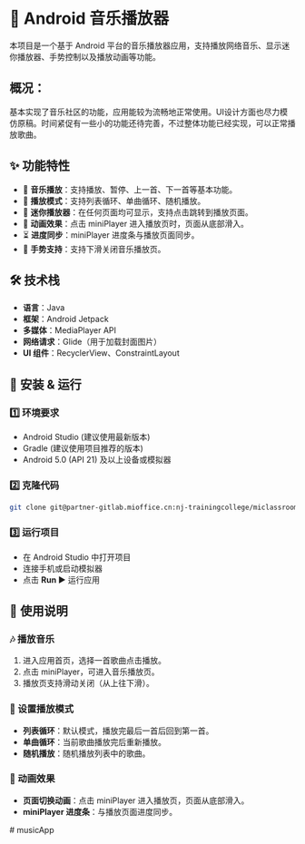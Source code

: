 # 🎵 Android 音乐播放器

本项目是一个基于 Android 平台的音乐播放器应用，支持播放网络音乐、显示迷你播放器、手势控制以及播放动画等功能。

## **概况：**

基本实现了音乐社区的功能，应用能较为流畅地正常使用。UI设计方面也尽力模仿原稿。时间紧促有一些小的功能还待完善，不过整体功能已经实现，可以正常播放歌曲。



## ✨ 功能特性

- 🎼 **音乐播放**：支持播放、暂停、上一首、下一首等基本功能。
- 🔄 **播放模式**：支持列表循环、单曲循环、随机播放。
- 📌 **迷你播放器**：在任何页面均可显示，支持点击跳转到播放页面。
- 🎨 **动画效果**：点击 miniPlayer 进入播放页时，页面从底部滑入。
- ⏳ **进度同步**：miniPlayer 进度条与播放页面同步。
- 📱 **手势支持**：支持下滑关闭音乐播放页。

## 🛠 技术栈

- **语言**：Java
- **框架**：Android Jetpack
- **多媒体**：MediaPlayer API
- **网络请求**：Glide（用于加载封面图片）
- **UI 组件**：RecyclerView、ConstraintLayout

## 🚀 安装 & 运行

### 1️⃣ 环境要求

- Android Studio (建议使用最新版本)
- Gradle (建议使用项目推荐的版本)
- Android 5.0 (API 21) 及以上设备或模拟器

### 2️⃣ 克隆代码

```bash
git clone git@partner-gitlab.mioffice.cn:nj-trainingcollege/miclassroom250224/androidgroup3/liujinhong/finalrep.git
```

### 3️⃣ 运行项目

- 在 Android Studio 中打开项目
- 连接手机或启动模拟器
- 点击 **Run ▶** 运行应用

## 📖 使用说明

### 🎶 播放音乐

1. 进入应用首页，选择一首歌曲点击播放。
2. 点击 miniPlayer，可进入音乐播放页。
3. 播放页支持滑动关闭（从上往下滑）。

### 🔄 设置播放模式

- **列表循环**：默认模式，播放完最后一首后回到第一首。
- **单曲循环**：当前歌曲播放完后重新播放。
- **随机播放**：随机播放列表中的歌曲。

### 🎨 动画效果

- **页面切换动画**：点击 miniPlayer 进入播放页，页面从底部滑入。
- **miniPlayer 进度条**：与播放页面进度同步。

> 
#   m u s i c A p p  
 